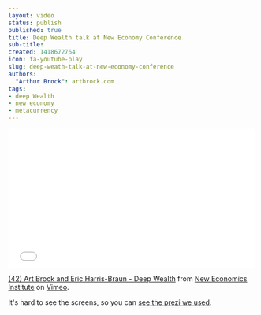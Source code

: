 ```yaml
---
layout: video
status: publish
published: true
title: Deep Wealth talk at New Economy Conference
sub-title:
created: 1418672764
icon: fa-youtube-play
slug: deep-weath-talk-at-new-economy-conference
authors:
  "Arthur Brock": artbrock.com
tags:
- deep Wealth
- new economy
- metacurrency
---
```

<iframe src="//player.vimeo.com/video/66000237" width="500" height="282" frameborder="0" webkitallowfullscreen mozallowfullscreen allowfullscreen></iframe> <p><a href="http://vimeo.com/66000237">(42) Art Brock and Eric Harris-Braun - Deep Wealth</a> from <a href="http://vimeo.com/neweconomicsinstitute">New Economics Institute</a> on <a href="https://vimeo.com">Vimeo</a>.</p>

<p>It's hard to see the screens, so you can <a href="https://prezi.com/fvwelipehdxu/deep-wealth-a-post-monetary-jazz-ensemble/">see the prezi we used</a>.</p>
